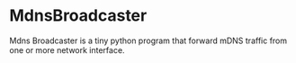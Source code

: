 # MdnsBroadcaster
Mdns Broadcaster is a tiny python program that forward mDNS traffic from one or more network interface.
